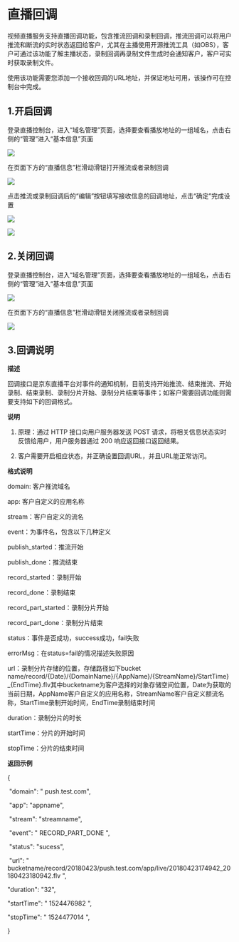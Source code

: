 # 直播回调

视频直播服务支持直播回调功能，包含推流回调和录制回调，推流回调可以将用户推流和断流的实时状态返回给客户，尤其在主播使用开源推流工具（如OBS），客户可通过该功能了解主播状态，录制回调再录制文件生成时会通知客户，客户可实时获取录制文件。

使用该功能需要您添加一个接收回调的URL地址，并保证地址可用，该操作可在控制台中完成。

## 1.开启回调

登录直播控制台，进入“域名管理”页面，选择要查看播放地址的一组域名，点击右侧的“管理”进入“基本信息”页面

![](media/34feadde3b6ffa5e90703653d0946f1d.png)

在页面下方的“直播信息”栏滑动滑钮打开推流或者录制回调

![](media/8b0c8a43451a0bc0b922be01edf61cfc.png)

点击推流或录制回调后的“编辑”按钮填写接收信息的回调地址，点击“确定”完成设置

![](media/330d9f1dd0f92e9523c0072b42e5413d.png)

![](media/e5456a7cf56657050f41fe820f1d7131.png)

## 2.关闭回调

登录直播控制台，进入“域名管理”页面，选择要查看播放地址的一组域名，点击右侧的“管理”进入“基本信息”页面

![](media/34feadde3b6ffa5e90703653d0946f1d.png)

在页面下方的“直播信息”栏滑动滑钮关闭推流或者录制回调

![](media/7063bdd81bea0d0dc77605e496a28f9a.png)

## 3.回调说明

**描述**

回调接口是京东直播平台对事件的通知机制，目前支持开始推流、结束推流、开始录制、结束录制、录制分片开始、录制分片结束等事件；如客户需要回调功能则需要支持如下的回调格式。

**说明**

1.  原理：通过 HTTP 接口向用户服务器发送 POST
    请求，将相关信息状态实时反馈给用户，用户服务器通过 200
    响应返回接口返回结果。

2.  客户需要开启相应状态，并正确设置回调URL，并且URL能正常访问。

**格式说明**

domain: 客户推流域名

app: 客户自定义的应用名称

stream：客户自定义的流名

event：为事件名，包含以下几种定义

publish_started：推流开始

publish_done：推流结束

record_started：录制开始

record_done：录制结束

record_part_started：录制分片开始

record_part_done：录制分片结束

status：事件是否成功，success成功，fail失败

errorMsg：在status=fail的情况描述失败原因

url：录制分片存储的位置，存储路径如下bucket name/record/{Date}/{DomainName}/{AppName}/{StreamName}/StartTime}_{EndTime}.flv其中bucketname为客户选择的对象存储空间位置，Date为获取的当前日期，AppName客户自定义的应用名称，StreamName客户自定义额流名称，StartTime录制开始时间，EndTime录制结束时间

duration：录制分片的时长

startTime：分片的开始时间

stopTime：分片的结束时间

**返回示例**

{

 "domain": " push.test.com",

 "app": "appname",

 "stream": "streamname",

 "event": " RECORD_PART_DONE ",

 "status": "sucess",

 "url": "
bucketname/record/20180423/push.test.com/app/live/20180423174942_20180423180942.flv
",

"duration": "32",

"startTime": " 1524476982 ",

"stopTime": " 1524477014 ",

}
